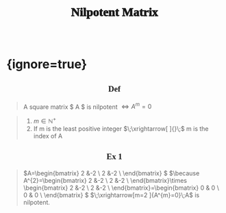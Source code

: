 # <p style='border-top-left-radius:50px;border-top-right-radius:50px;text-align:center;font-family:Poppins;font-weight:1000;background-color:none;vertical-align:middle;padding:60px;margin-top:10px'>Nilpotent Matrix</p> {ignore=true}


## <p style='border-top-left-radius:50px;border-top-right-radius:50px;text-align:center;font-size:19px;font-family:Poppins;font-weight:600;background-color:none;vertical-align:middle;padding:0px;margin-top:0px'>Def</p>

>A square matrix $ A $ is nilpotent $\Longleftrightarrow A^{m}=0$ 

>1) $m\in \mathbb{N}^{+}$ 
>2) If m is the least positive integer $\;\xrightarrow[ ]{}\;$ m is the index of A 

## <p style='border-top-left-radius:50px;border-top-right-radius:50px;text-align:center;font-size:19px;font-family:Poppins;font-weight:600;background-color:none;vertical-align:middle;padding:0px;margin-top:0px'>Ex 1</p>

>$A=\begin{bmatrix} 
    2 &-2  \\
    2 &-2  \\
\end{bmatrix} $
$\because A^{2}=\begin{bmatrix} 
    2 &-2  \\
    2 &-2  \\
\end{bmatrix}\times \begin{bmatrix} 
    2 &-2  \\
    2 &-2 \\
\end{bmatrix}=\begin{bmatrix} 
    0 & 0  \\
    0  & 0 \\
\end{bmatrix} $
$\;\xrightarrow[m=2 ]{A^{m}=0}\;A$ is nilpotent.   